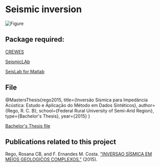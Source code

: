 # Seismic inversion

![Figure](https://github.com/roscibely/seismic-inversion/blob/main/abstract.png)

## Package required:
[CREWES](https://www.crewes.org/ResearchLinks/FreeSoftware/)

[SeismicLAb](https://www.codebus.net/d-1R0W.html)

[SeisLab for Matlab](https://www.mathworks.com/matlabcentral/fileexchange/53109-seislab-3-02)

## File
   @MastersThesis{rego2015,
        title={Inversão Sísmica para Impedância Acústica: Estudo e Aplicação do Método em Dados Sintéticos},
        author={Rego, R. C. B},
        school={Federal Rural University of Semi-Arid Region},
        type={Bachelor's Thesis},
        year={2015}
    }
 
[Bachelor's Thesis file](https://github.com/roscibely/seismic-inversion/blob/main/TCC.pdf)

## Publications related to this project

Rego, Rosana CB, and F. Ernandes M. Costa. ["INVERSAO SÍSMICA EM MEIOS GEOLOGICOS COMPLEXOS."](https://www.researchgate.net/profile/R-C-B-Rego/publication/351662466_INVERSAO_SISMICA_EM_MEIOS_GEOLOGICOS_COMPLEXOS/links/60a3ec86299bf1569527a472/INVERSAO-SISMICA-EM-MEIOS-GEOLOGICOS-COMPLEXOS.pdf) (2015).
